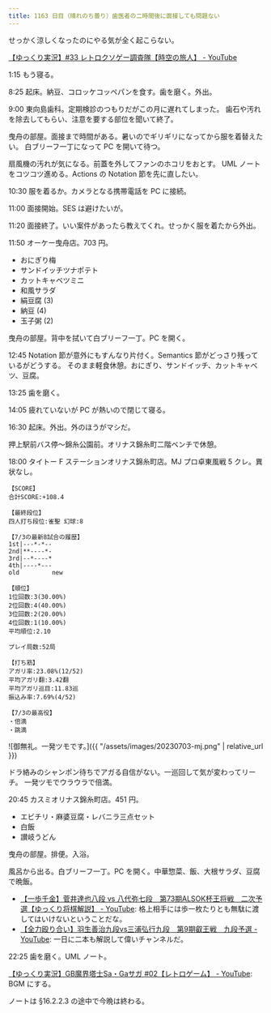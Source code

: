 ```yaml
---
title: 1163 日目（晴れのち曇り）歯医者の二時間後に面接しても問題ない
---
```


せっかく涼しくなったのにやる気が全く起こらない。

[【ゆっくり実況】#33 レトロクソゲー調査隊【時空の旅人】 - YouTube](https://www.youtube.com/watch?v=z4Zto6winps)

1:15 もう寝る。

8:25 起床。納豆、コロッケコッペパンを食す。歯を磨く。外出。

9:00 東向島歯科。定期検診のつもりだがこの月に遅れてしまった。
歯石や汚れを除去してもらい、注意を要する部位を聞いて終了。

曳舟の部屋。面接まで時間がある。暑いのでギリギリになってから服を着替えたい。
白ブリーフ一丁になって PC を開いて待つ。

扇風機の汚れが気になる。前蓋を外してファンのホコリをおとす。
UML ノートをコツコツ進める。Actions の Notation 節を先に直したい。

10:30 服を着るか。カメラとなる携帯電話を PC に接続。

11:00 面接開始。SES は避けたいが。

11:20 面接終了。いい案件があったら教えてくれ。せっかく服を着たから外出。

11:50 オーケー曳舟店。703 円。

* おにぎり梅
* サンドイッチツナポテト
* カットキャベツミニ
* 和風サラダ
* 絹豆腐 (3)
* 納豆 (4)
* 玉子粥 (2)

曳舟の部屋。背中を拭いて白ブリーフ一丁。PC を開く。

12:45 Notation 節が意外にもすんなり片付く。Semantics 節がどっさり残っているがどうする。
そのまま軽食休憩。おにぎり、サンドイッチ、カットキャベツ、豆腐。

13:25 歯を磨く。

14:05 疲れていないが PC が熱いので閉じて寝る。

16:30 起床。外出。外のほうがマシだ。

押上駅前バス停～錦糸公園前。オリナス錦糸町二階ベンチで休憩。

18:00 タイトー F ステーションオリナス錦糸町店。MJ プロ卓東風戦 5 クレ。異状なし。

```text
【SCORE】
合計SCORE:+108.4

【最終段位】
四人打ち段位:雀聖 幻球:8

【7/3の最新8試合の履歴】
1st|---*-*--
2nd|**----*-
3rd|--*----*
4th|----*---
old         new

【順位】
1位回数:3(30.00%)
2位回数:4(40.00%)
3位回数:2(20.00%)
4位回数:1(10.00%)
平均順位:2.10

プレイ局数:52局

【打ち筋】
アガリ率:23.08%(12/52)
平均アガリ翻:3.42翻
平均アガリ巡目:11.83巡
振込み率:7.69%(4/52)

【7/3の最高役】
・倍満
・跳満
```

![御無礼。一発ツモです。]({{ "/assets/images/20230703-mj.png" | relative_url }})

ドラ絡みのシャンポン待ちでアガる自信がない。一巡回して気が変わってリーチ。
一発ツモでウラウラで倍満。

20:45 カスミオリナス錦糸町店。451 円。

* エビチリ・麻婆豆腐・レバニラ三点セット
* 白飯
* 讃岐うどん

曳舟の部屋。排便。入浴。

風呂から出る。白ブリーフ一丁。PC を開く。中華惣菜、飯、大根サラダ、豆腐で晩飯。

* [【一歩千金】菅井達也八段 vs 八代弥七段　第73期ALSOK杯王将戦　二次予選【ゆっくり将棋解説】 - YouTube](https://www.youtube.com/watch?v=WChTfSblvnw):
  格上相手には歩一枚たりとも無駄に渡してはいけないということだな。
* [【全力殴り合い】羽生善治九段vs三浦弘行九段　第9期叡王戦　九段予選 - YouTube](https://www.youtube.com/watch?v=SpC5cPyC7ds):
  一日に二本も解説して偉いチャンネルだ。

22:25 歯を磨く。UML ノート。

[【ゆっくり実況】GB魔界塔士Sa・Gaサガ #02【レトロゲーム】 - YouTube](https://www.youtube.com/watch?v=hs2EpMCNkAE):
BGM にする。

ノートは §16.2.2.3 の途中で今晩は終わる。
